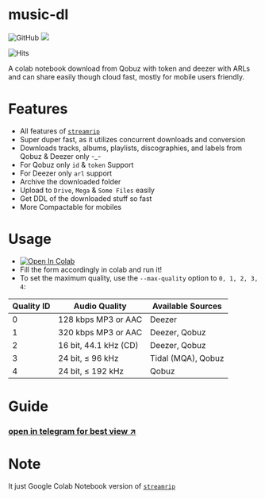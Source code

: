 # music-dl
![GitHub](https://img.shields.io/github/license/thekvt/music-dl)  ![](https://img.shields.io/badge/‎-Colab-blue?style=plastic&logo=googlecolab) 

![Hits](https://api.visitorbadge.io/api/combined?path=https%3A%2F%2Fgithub.com%2FTheKVT%2Fmusic-dl&label=HITS&countColor=%23263759)

A colab notebook download from Qobuz with token and deezer with ARLs and can share easily though cloud fast, mostly for mobile users friendly.

# Features
- All features of [`streamrip`](https://github.com/nathom/streamrip)
- Super duper fast, as it utilizes concurrent downloads and conversion
- Downloads tracks, albums, playlists, discographies, and labels from Qobuz & Deezer only -_-
- For Qobuz only `id` & `token` Support
- For Deezer only `arl` support
- Archive the downloaded folder
- Upload to `Drive`, `Mega` & `Some Files` easily
- Get DDL of the downloaded stuff so fast
- More Compactable for mobiles

# Usage 
- <a href="https://colab.research.google.com/github/TheKVT/music-dl/blob/master/music-dl.ipynb" target="_blank"><img src="https://colab.research.google.com/assets/colab-badge.svg" alt="Open In Colab"></a>
- Fill the form accordingly in colab and run it!
- To set the maximum quality, use the `--max-quality` option to `0, 1, 2, 3, 4`:

| Quality ID | Audio Quality         | Available Sources                            |
| ---------- | --------------------- | -------------------------------------------- |
| 0          | 128 kbps MP3 or AAC   | Deezer                                       |
| 1          | 320 kbps MP3 or AAC   | Deezer, Qobuz                                |
| 2          | 16 bit, 44.1 kHz (CD) | Deezer, Qobuz                                |
| 3          | 24 bit, ≤ 96 kHz      | Tidal (MQA), Qobuz                           |
| 4          | 24 bit, ≤ 192 kHz     | Qobuz                                        |

# Guide
 ### [open in telegram for best view ↗](https://t.me/share/url?url=https://telegra.ph/Muisc-dl-Guide-05-18&text=Music_dl%20Guide%20for%20Android%20users)

# Note
It just Google Colab Notebook version of [`streamrip`](https://github.com/nathom/streamrip)
